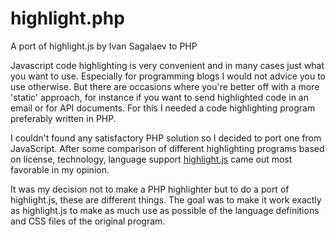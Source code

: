 highlight.php
=============

A port of highlight.js by Ivan Sagalaev to PHP

Javascript code highlighting is very convenient and in many cases just what
you want to use. Especially for programming blogs I would not advice you to
use otherwise. But there are occasions where you're better off with a more 
'static' approach, for instance if you want to send highlighted code in an 
email or for API documents. For this I needed a code highlighting program 
preferably written in PHP.

I couldn't found any satisfactory PHP solution so I decided to port one from
JavaScript. After some comparison of different highlighting programs 
based on license, technology, language support 
[highlight.js](softwaremaniacs.org/soft/highlight/en/) came out most
favorable in my opinion.

It was my decision not to make a PHP highlighter but to do a port of 
highlight.js, these are different things. The goal was to make it work
exactly as highlight.js to make as much use as possible of the
language definitions and CSS files of the original program. 

